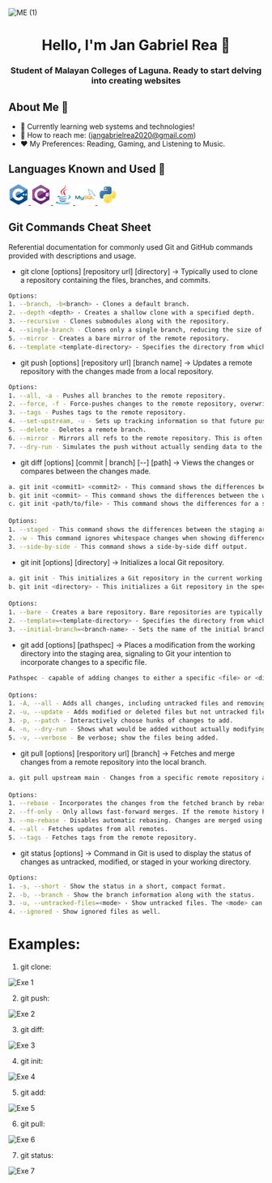 ![ME (1)](https://github.com/SuperficialFlow/SuperficialFlow/assets/154480145/555c6a63-70be-4ad3-a661-8bd76ad0b5d6)
<h1 align="center">Hello, I'm Jan Gabriel Rea 🗿</h1>
<h3 align="center">Student of Malayan Colleges of Laguna. Ready to start delving into creating websites</h3>

## About Me :bookmark_tabs:
- 🥶 Currently learning web systems and technologies!
- 📖 How to reach me: (jangabrielrea2020@gmail.com)
- ❤️ My Preferences: Reading, Gaming, and Listening to Music.

## Languages Known and Used 📕
<p align="left"> <a href="https://www.w3schools.com/cpp/" target="_blank" rel="noreferrer"> <img src="https://raw.githubusercontent.com/devicons/devicon/master/icons/cplusplus/cplusplus-original.svg" alt="cplusplus" width="40" height="40"/> </a> <a href="https://www.w3schools.com/cs/" target="_blank" rel="noreferrer"> <img src="https://raw.githubusercontent.com/devicons/devicon/master/icons/csharp/csharp-original.svg" alt="csharp" width="40" height="40"/> </a> <a href="https://www.java.com" target="_blank" rel="noreferrer"> <img src="https://raw.githubusercontent.com/devicons/devicon/master/icons/java/java-original.svg" alt="java" width="40" height="40"/> </a> <a href="https://www.mysql.com/" target="_blank" rel="noreferrer"> <img src="https://raw.githubusercontent.com/devicons/devicon/master/icons/mysql/mysql-original-wordmark.svg" alt="mysql" width="40" height="40"/> </a> <a href="https://www.python.org" target="_blank" rel="noreferrer"> <img src="https://raw.githubusercontent.com/devicons/devicon/master/icons/python/python-original.svg" alt="python" width="40" height="40"/> </a> </p>

## Git Commands Cheat Sheet 
Referential documentation for commonly used Git and GitHub commands provided with descriptions and usage.

- git clone [options] [repository url] [directory] -> Typically used to clone a repository containing the files, branches, and commits.
```bash
Options:
1. --branch, -b<branch> - Clones a default branch.
2. --depth <depth> - Creates a shallow clone with a specified depth.
3. --recursive - Clones submodules along with the repository.
4. --single-branch - Clones only a single branch, reducing the size of the clone. Useful for large repositories.
5. --mirror - Creates a bare mirror of the remote repository.
6. --template <template-directory> - Specifies the directory from which templates will be used.
```
- git push [options] [repository url] [branch name] -> Updates a remote repository with the changes made from a local repository. 
```bash
Options:
1. --all, -a - Pushes all branches to the remote repository.
2. --force, -f - Force-pushes changes to the remote repository, overwriting its history.
3. --tags - Pushes tags to the remote repository.
4. --set-upstream, -u - Sets up tracking information so that future pushes can be done without specifying the remote and branch.
5. --delete - Deletes a remote branch.
6. --mirror - Mirrors all refs to the remote repository. This is often used for creating a backup.
7. --dry-run - Simulates the push without actually sending data to the remote repository.
```
- git diff [options] [commit | branch] [--] [path] -> Views the changes or compares between the changes made. 
```bash
a. git init <commit1> <commit2> - This command shows the differences between two specific commits.
b. git init <commit> - This command shows the differences between the working directory and a specific commit.
c. git init <path/to/file> - This command shows the differences for a specific file or directory.

Options:
1. --staged - This command shows the differences between the staging area and the last commit.
2. -w - This command ignores whitespace changes when showing differences.
3. --side-by-side - This command shows a side-by-side diff output.

```
- git init [options] [directory] -> Initializes a local Git repository.
```bash
a. git init - This initializes a Git repository in the current working directory.
b. git init <directory> - This initializes a Git repository in the specified directory.

Options:
1. --bare - Creates a bare repository. Bare repositories are typically used as central repositories.
2. --template=<template-directory> - Specifies the directory from which templates will be used.
3. --initial-branch=<branch-name> - Sets the name of the initial branch. Useful if you want to start with a branch name other than the default master.
```
- git add [options] [pathspec] ->  Places a modification from the working directory into the staging area, signaling to Git your intention to incorporate changes to a specific file.
```bash
Pathspec - capable of adding changes to either a specific <file> or <directory>.

Options:
1. -A, --all - Adds all changes, including untracked files and removing files that are no longer present.
2. -u, --update - Adds modified or deleted files but not untracked files.
3. -p, --patch - Interactively choose hunks of changes to add.
4. -n, --dry-run - Shows what would be added without actually modifying the index.
5. -v, --verbose - Be verbose; show the files being added.
```
- git pull [options] [resporitory url] [branch] -> Fetches and merge changes from a remote repository into the local branch. 
```bash
a. git pull upstream main - Changes from a specific remote repository and branch.

Options:
1. --rebase - Incorporates the changes from the fetched branch by rebasing the current branch.
2. --ff-only - Only allows fast-forward merges. If the remote history has diverged, the pull is aborted.
3. --no-rebase - Disables automatic rebasing. Changes are merged using the default merge strategy.
4. --all - Fetches updates from all remotes.
5. --tags - Fetches tags from the remote repository.
```
- git status [options] -> Command in Git is used to display the status of changes as untracked, modified, or staged in your working directory. 
```bash
Options:
1. -s, --short - Show the status in a short, compact format.
2. -b, --branch - Show the branch information along with the status.
3. -u, --untracked-files=<mode> - Show untracked files. The <mode> can be no (default), normal, or all.
4. --ignored - Show ignored files as well.
```
# Examples:
1. git clone:
   
![Exe 1](https://github.com/SuperficialFlow/SuperficialFlow/assets/154480145/ebea4de2-ff3e-42b5-9cb4-4635a48d2574)

2. git push:
   
![Exe 2](https://github.com/SuperficialFlow/SuperficialFlow/assets/154480145/3f84560c-044b-43b5-959c-25e4ac56ed70)

3. git diff:
   
![Exe 3](https://github.com/SuperficialFlow/SuperficialFlow/assets/154480145/f9101489-799c-48ab-a85c-622a70be7b06)

4. git init:
 
![Exe 4](https://github.com/SuperficialFlow/SuperficialFlow/assets/154480145/87d28f84-aacc-4974-a76c-af23797babdf)

5. git add:
   
![Exe 5](https://github.com/SuperficialFlow/SuperficialFlow/assets/154480145/318362ab-a537-4ec4-b482-fe9402c18936)

6. git pull:

![Exe 6](https://github.com/SuperficialFlow/SuperficialFlow/assets/154480145/b491f78d-9b34-47c4-b8c6-bc66e4412555)

7. git status:
   
![Exe 7](https://github.com/SuperficialFlow/SuperficialFlow/assets/154480145/8ff6570e-8637-4b9b-a488-22777776bf99)







